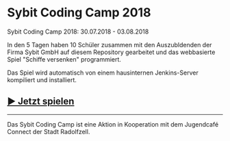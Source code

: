 # Sybit Coding Camp 2018

Sybit Coding Camp 2018: 30.07.2018 - 03.08.2018

In den 5 Tagen haben 10 Schüler zusammen mit den Auszubldenden der Firma Sybit GmbH
auf diesem Repository gearbeitet und das webbasierte Spiel "Schiffe versenken" 
programmiert.

Das Spiel wird automatisch von einem hausinternen Jenkins-Server kompiliert und installiert.

## [▶ Jetzt spielen](http://coding-camp.sybit.de/battleship)


---

Das Sybit Coding Camp ist eine Aktion in Kooperation mit dem Jugendcafé Connect der Stadt Radolfzell.
